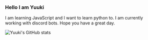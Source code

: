 ### Hello I am Yuuki

I am learning JavaScript and I want to learn python to. I am currently working with discord bots. Hope you have a great day.

![Yuuki's GitHub stats](https://github-readme-stats.vercel.app/api?username=rene-roid&show_icons=true&theme=radical)
